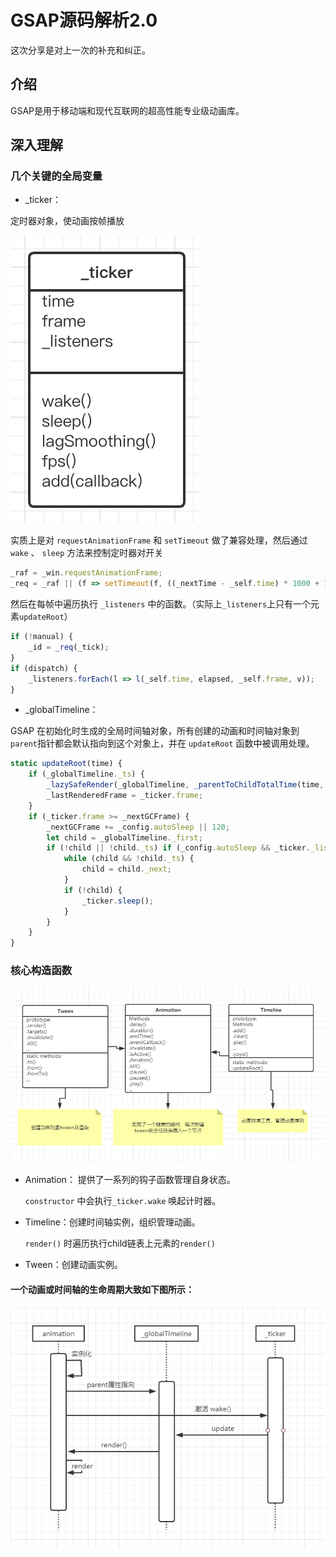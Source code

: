 # GSAP源码解析2.0

这次分享是对上一次的补充和纠正。

## 介绍

GSAP是用于移动端和现代互联网的超高性能专业级动画库。


## 深入理解

### 几个关键的全局变量

- _ticker：  

定时器对象，使动画按帧播放

![./img/ticker.png](./img/ticker.png)

实质上是对 `requestAnimationFrame` 和 `setTimeout` 做了兼容处理，然后通过 `wake` 、 `sleep` 方法来控制定时器对开关

```js
_raf = _win.requestAnimationFrame;
_req = _raf || (f => setTimeout(f, ((_nextTime - _self.time) * 1000 + 1) | 0));
```

然后在每帧中遍历执行 `_listeners` 中的函数。（实际上`_listeners`上只有一个元素`updateRoot`）

```js
if (!manual) { 
    _id = _req(_tick);
}
if (dispatch) {
    _listeners.forEach(l => l(_self.time, elapsed, _self.frame, v));
}
```

- _globalTimeline：  

GSAP 在初始化时生成的全局时间轴对象，所有创建的动画和时间轴对象到`parent`指针都会默认指向到这个对象上，并在 `updateRoot` 函数中被调用处理。

```js
static updateRoot(time) {
	if (_globalTimeline._ts) {
		_lazySafeRender(_globalTimeline, _parentToChildTotalTime(time, _globalTimeline));
		_lastRenderedFrame = _ticker.frame;
	}
	if (_ticker.frame >= _nextGCFrame) {
		_nextGCFrame += _config.autoSleep || 120;
		let child = _globalTimeline._first;
		if (!child || !child._ts) if (_config.autoSleep && _ticker._listeners.length < 2) {
			while (child && !child._ts) {
				child = child._next;
			}
			if (!child) {
				_ticker.sleep();
			}
		}
	}
}
```


### 核心构造函数

![./img/class.png](./img/class.png)

- Animation： 提供了一系列的钩子函数管理自身状态。

	
	`constructor` 中会执行`_ticker.wake` 唤起计时器。


- Timeline：创建时间轴实例，组织管理动画。

	`render()` 时遍历执行child链表上元素的`render()`

- Tween：创建动画实例。


#### 一个动画或时间轴的生命周期大致如下图所示：

![./img/uml.png](./img/uml.png)